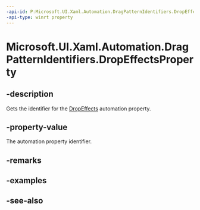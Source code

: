 ```yaml
---
-api-id: P:Microsoft.UI.Xaml.Automation.DragPatternIdentifiers.DropEffectsProperty
-api-type: winrt property
---
```


<!-- Property syntax
public Windows.UI.Xaml.Automation.AutomationProperty DropEffectsProperty { get; }
-->

# Microsoft.UI.Xaml.Automation.DragPatternIdentifiers.DropEffectsProperty

## -description
Gets the identifier for the [DropEffects](../microsoft.ui.xaml.automation.provider/idragprovider_dropeffects.md) automation property.

## -property-value
The automation property identifier.

## -remarks

## -examples

## -see-also
